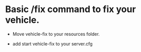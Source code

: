 # Basic /fix command to fix your vehicle.

- Move vehicle-fix to your resources folder.

- add start vehicle-fix to your server.cfg
